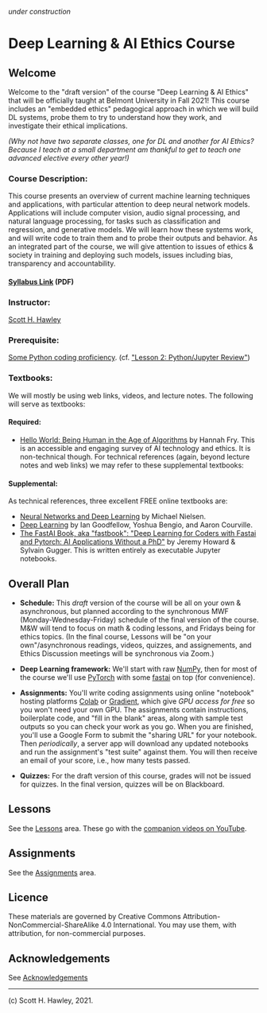 *under construction* 

# Deep Learning & AI Ethics Course


## Welcome 

Welcome to the "draft version" of the course "Deep Learning &amp; AI Ethics" that will be officially taught at Belmont University in Fall 2021!  This course includes an "embedded ethics" pedagogical approach in which we will build DL systems, probe them to try to understand how they work, and investigate their ethical implications.  

*(Why not have two separate classes, one for DL and another for AI Ethics?  Because I teach at a small department am thankful to get to teach one advanced elective every other year!)*

### **Course Description:**  

This course presents an overview of current machine learning techniques and applications, with particular attention to deep neural network models. Applications will include computer vision, audio signal processing, and natural language processing, for tasks such as classification and regression, and generative models. We will learn how these systems work, and will write code to train them and to probe their outputs and behavior. As an integrated part of the course, we will give attention to issues of ethics & society in training and deploying such models, issues including bias, transparency and accountability. 

#### [Syllabus Link](https://www.dropbox.com/s/qb3udd4eo23viwu/HawleyS_PHY3895_Fall2021.pdf?dl=0) (PDF)

### **Instructor:** 

[Scott H. Hawley](https://hedges.belmont.edu/~shawley) 

### **Prerequisite:** 

[Some Python coding proficiency](https://www.learnpython.org/). (cf. ["Lesson 2: Python/Jupyter Review"](https://github.com/drscotthawley/DLAIE/blob/main/Lessons/2_PythonReview.ipynb))

### Textbooks:

We will mostly be using web links, videos, and lecture notes.  The following will serve as textbooks:

#### Required: 

* [Hello World: Being Human in the Age of Algorithms](https://wwnorton.com/books/Hello-World) by Hannah Fry.  This is an accessible and engaging survey of AI technology and ethics.  It is non-technical though. For technical references (again, beyond lecture notes and web links) we may refer to these supplemental textbooks:

#### Supplemental:

As technical references, three excellent FREE online textbooks are:

* [Neural Networks and Deep Learning](http://deeplearningandneuralnetworks.com/) by Michael Nielsen.
* [Deep Learning](https://www.deeplearningbook.org/) by Ian Goodfellow, Yoshua Bengio, and Aaron Courville.
* [The FastAI Book, aka "fastbook": "Deep Learning for Coders with Fastai and Pytorch: AI Applications Without a PhD"](https://github.com/fastai/fastbook) by Jeremy Howard & Sylvain Gugger. This is written entirely as executable Jupyter notebooks.


## Overall Plan

* **Schedule:** This *draft* version of the course will be all on your own & asynchronous, but planned according to the synchronous MWF (Monday-Wednesday-Friday) schedule of the final version of the course.  M&W will tend to focus on math & coding lessons, and Fridays being for ethics topics.  (In the final course, Lessons will be "on your own"/asynchronous readings, videos, quizzes, and assignements, and Ethics Discussion meetings will be synchronous via Zoom.)  

* **Deep Learning framework:** We'll start with raw [NumPy](https://numpy.org/), then for most of the course we'll use [PyTorch](https://pytorch.org/) with some [fastai](https://github.com/fastai/fastai) on top (for convenience). 
* **Assignments:** You'll write coding assignments using online "notebook" hosting platforms [Colab](https://colab.research.google.com) or [Gradient](https://gradient.paperspace.com/), which give *GPU access for free* so you won't need your own GPU. The assignments contain instructions, boilerplate code, and "fill in the blank" areas, along with sample test outputs so you can check your work as you go. When you are finished, you'll use a Google Form to submit the "sharing URL" for your notebook. Then *periodically*, a server app will download any updated notebooks and run the assignment's "test suite" against them. You will then receive an email of your score, i.e., how many tests passed.
* **Quizzes:** For the draft version of this course, grades will not be issued for quizzes. In the final version, quizzes will be on Blackboard. 



## Lessons

See the [Lessons](Lessons/) area.  These go with the [companion videos on YouTube](https://www.youtube.com/playlist?list=PLobhwAFRfHjDLcvyy2nB75CzeDa7gLQ09).



## Assignments

See the [Assignments](https://github.com/drscotthawley/DLAIE/tree/main/Assignments) area.


## Licence
These materials are governed by Creative Commons Attribution-NonCommercial-ShareAlike 4.0 International. You may use them, with attribution, for non-commercial purposes.  


## Acknowledgements
See [Acknowledgements](Acknowledgements.md)



---

(c) Scott H. Hawley, 2021.
